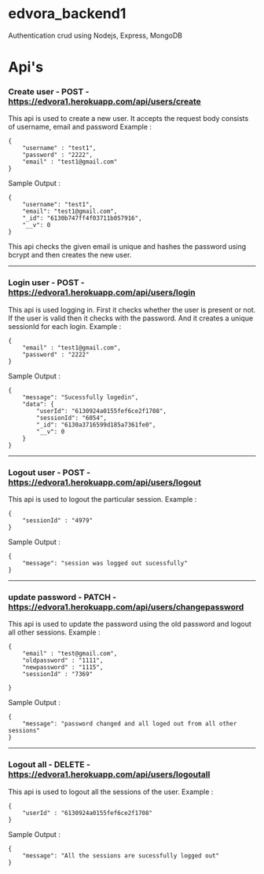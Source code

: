 # edvora_backend1
Authentication crud using Nodejs, Express, MongoDB

# Api's
### Create user - POST -https://edvora1.herokuapp.com/api/users/create
This api is used to create a new user. It accepts the request body consists of username, email and password
Example : 
```
{
    "username" : "test1",
    "password" : "2222",
    "email" : "test1@gmail.com"
}
```
Sample Output : 
```
{
    "username": "test1",
    "email": "test1@gmail.com",
    "_id": "6130b747ff4f03711b057916",
    "__v": 0
}
```
This api checks the given email is unique and hashes the password using bcrypt and then creates the new user.
<br>
***
### Login user - POST - https://edvora1.herokuapp.com/api/users/login
This api is used logging in. First it checks whether the user is present or not.
If the user is valid then it checks with the password. And it creates a unique sessionId for each login.
Example : 
```
{
    "email" : "test1@gmail.com",
    "password" : "2222"
}
```
Sample Output : 
```
{
    "message": "Sucessfully logedin",
    "data": {
        "userId": "6130924a0155fef6ce2f1708",
        "sessionId": "6054",
        "_id": "6130a3716599d185a7361fe0",
        "__v": 0
    }
}
```

***
### Logout user - POST - https://edvora1.herokuapp.com/api/users/logout
This api is used to logout the particular session.
Example : 
```
{
    "sessionId" : "4979"
}
```
Sample Output : 
```
{
    "message": "session was logged out sucessfully"
}
```

***
### update password - PATCH - https://edvora1.herokuapp.com/api/users/changepassword
This api is used to update the password using the old password and logout all other sessions.
Example : 
```
{
    "email" : "test@gmail.com",
    "oldpassword" : "1111",
    "newpassword" : "1115",
    "sessionId" : "7369"
    
}
```
Sample Output : 
```
{
    "message": "password changed and all loged out from all other sessions"
}
```

***
### Logout all - DELETE - https://edvora1.herokuapp.com/api/users/logoutall
This api is used to logout all the sessions of the user.
Example : 
```
{
    "userId" : "6130924a0155fef6ce2f1708"
}
```
Sample Output : 
```
{
    "message": "All the sessions are sucessfully logged out"
}
```




